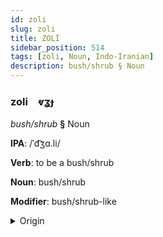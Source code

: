 ```yaml
---
id: zoli
slug: zoli
title: ZOLİ
sidebar_position: 514
tags: [zoli, Noun, Indo-Iranian]
description: bush/shrub § Noun
---
```


### zoli&emsp;<span kind="abugida">ⱴʓɟ</span>

*bush/shrub* **§** Noun

**IPA**: /ˈd͡ʒɑ.li/

**Verb**: to be a bush/shrub

**Noun**: bush/shrub

**Modifier**: bush/shrub-like

<details>
    <summary>Origin</summary>
    Hindi झाड़ी jhāṛī [d͡ʒʱäː.ɽiː]<br/>
    <em>Indo-Iranian Language Family</em>
</details>